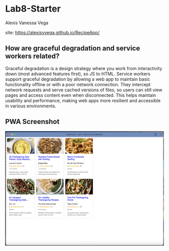 # Lab8-Starter
Alexis Vanessa Vega

site: https://alexisvvega.github.io/RecipeApp/

## How are graceful degradation and service workers related?

Graceful degradation is a design strategy where you work from interactivity down (most advanced features first), so JS to HTML. Service workers support graceful degradation by allowing a web app to maintain basic functionality offline or with a poor network connection. They intercept network requests and serve cached versions of files, so users can still view pages and access content even when disconnected. This helps maintain usability and performance, making web apps more resilient and accessible in various environments.


## PWA Screenshot
![pwa](pwa.png)
